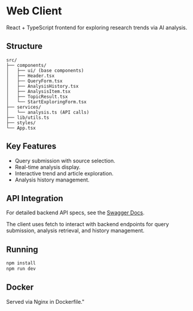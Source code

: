 # Web Client

React + TypeScript frontend for exploring research trends via AI analysis.

## Structure
```
src/
├── components/
│   ├── ui/ (base components)
│   ├── Header.tsx
│   ├── QueryForm.tsx
│   ├── AnalysisHistory.tsx
│   ├── AnalysisItem.tsx
│   ├── TopicResult.tsx
│   └── StartExploringForm.tsx
├── services/
│   └── analysis.ts (API calls)
├── lib/utils.ts
├── styles/
└── App.tsx
```

## Key Features
- Query submission with source selection.
- Real-time analysis display.
- Interactive trend and article exploration.
- Analysis history management.

## API Integration

For detailed backend API specs, see the [Swagger Docs](https://aet-devops25.github.io/team-dev_ops/swagger/).

The client uses fetch to interact with backend endpoints for query submission, analysis retrieval, and history management.

## Running
```bash
npm install
npm run dev
```

## Docker
Served via Nginx in Dockerfile."
